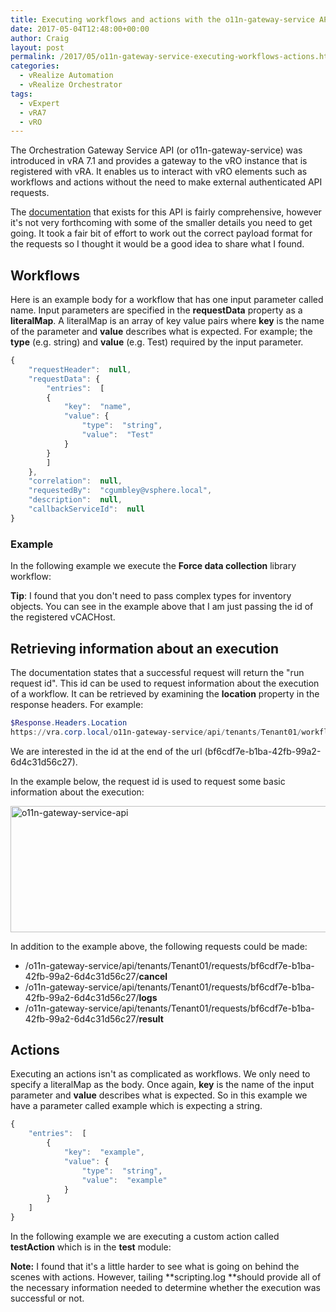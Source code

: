 ```yaml
---
title: Executing workflows and actions with the o11n-gateway-service API
date: 2017-05-04T12:48:00+00:00
author: Craig
layout: post
permalink: /2017/05/o11n-gateway-service-executing-workflows-actions.html
categories:
  - vRealize Automation
  - vRealize Orchestrator
tags:
  - vExpert
  - vRA7
  - vRO
---
```


The Orchestration Gateway Service API (or o11n-gateway-service) was introduced in vRA 7.1 and provides a gateway to the vRO instance that is registered with vRA. It enables us to interact with vRO elements such as workflows and actions without the need to make external authenticated API requests.

The [documentation]("http://pubs.vmware.com/vrealize-automation-72/topic/com.vmware.vra.restapi.doc/docs/o11n-gateway-service.html") that exists for this API is fairly comprehensive, however it's not very forthcoming with some of the smaller details you need to get going. It took a fair bit of effort to work out the correct payload format for the requests so I thought it would be a good idea to share what I found.

<!--more-->

## Workflows

Here is an example body for a workflow that has one input parameter called name. Input parameters are specified in the **requestData** property as a **literalMap**. A literalMap is an array of key value pairs where **key** is the name of the parameter and **value** describes what is expected. For example; the **type** (e.g. string) and **value** (e.g. Test) required by the input parameter.

``` Javascript
{
    "requestHeader":  null,
    "requestData": {
        "entries":  [
        {
            "key":  "name",
            "value": {
                "type":  "string",
                "value":  "Test"
            }
        }
        ]
    },
    "correlation":  null,
    "requestedBy":  "cgumbley@vsphere.local",
    "description":  null,
    "callbackServiceId":  null
}
```

### Example

In the following example we execute the **Force data collection** library workflow:

<script src="https://gist.github.com/chelnak/dd60d927343065fbd2dc46040d53bd65.js"></script>

**Tip**: I found that you don't need to pass complex types for inventory objects. You can see in the example above that I am just passing the id of the registered vCACHost.

## Retrieving information about an execution

The documentation states that a successful request will return the "run request id". This id can be used to request information about the execution of a workflow. It can be retrieved by examining the **location** property in the response headers. For example:

``` PowerShell
$Response.Headers.Location
https://vra.corp.local/o11n-gateway-service/api/tenants/Tenant01/workflows/9ef7fdb1-2385-4fe5-adc7-5527ca124da7/bf6cdf7e-b1ba-42fb-99a2-6d4c31d56c27
```

We are interested in the id at the end of the url (bf6cdf7e-b1ba-42fb-99a2-6d4c31d56c27).

In the example below, the request id is used to request some basic information about the execution:

<img class="alignnone wp-image-1014 size-full" title="o11n-gateway-service-api" src="https://www.helloitscraig.co.uk/wp-content/uploads/2017/05/workflowInfo.png" alt="o11n-gateway-service-api" width="1166" height="202" />

In addition to the example above, the following requests could be made:

* /o11n-gateway-service/api/tenants/Tenant01/requests/bf6cdf7e-b1ba-42fb-99a2-6d4c31d56c27/**cancel**
* /o11n-gateway-service/api/tenants/Tenant01/requests/bf6cdf7e-b1ba-42fb-99a2-6d4c31d56c27/**logs**
* /o11n-gateway-service/api/tenants/Tenant01/requests/bf6cdf7e-b1ba-42fb-99a2-6d4c31d56c27/**result**

## Actions

Executing an actions isn't as complicated as workflows. We only need to specify a literalMap as the body. Once again, **key** is the name of the input parameter and **value** describes what is expected. So in this example we have a parameter called example which is expecting a string.

``` Javascript
{
    "entries":  [
        {
            "key":  "example",
            "value": {
                "type":  "string",
                "value":  "example"
            }
        }
    ]
}
```

In the following example we are executing a custom action called **testAction** which is in the **test** module:

<script src="https://gist.github.com/chelnak/6d99d1a37dd44262925cae9152a77e85.js"></script>

**Note:** I found that it's a little harder to see what is going on behind the scenes with actions. However, tailing **scripting.log **should provide all of the necessary information needed to determine whether the execution was successful or not.
